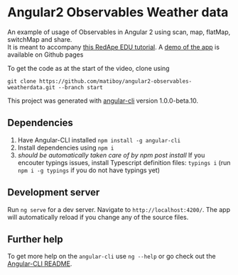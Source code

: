 # Angular2 Observables Weather data

An example of usage of Observables in Angular 2 using scan, map, flatMap, switchMap and share.  
It is meant to accompany [this RedApe EDU tutorial](https://youtu.be/U0hTZDfQ2AI). A [demo of the app](https://matiboy.github.io/angular2-observables-datedata/) is available on Github pages  

To get the code as at the start of the video, clone using

```
git clone https://github.com/matiboy/angular2-observables-weatherdata.git --branch start
```

This project was generated with [angular-cli](https://github.com/angular/angular-cli) version 1.0.0-beta.10.

## Dependencies

1. Have Angular-CLI installed `npm install -g angular-cli`
1. Install dependencies using `npm i`
1. *should be automatically taken care of by npm post install* If you encouter typings issues, install Typescript definition files: `typings i` (run `npm i -g typings` if you do not have typings yet)

## Development server
Run `ng serve` for a dev server. Navigate to `http://localhost:4200/`. The app will automatically reload if you change any of the source files.

## Further help

To get more help on the `angular-cli` use `ng --help` or go check out the [Angular-CLI README](https://github.com/angular/angular-cli/blob/master/README.md).
